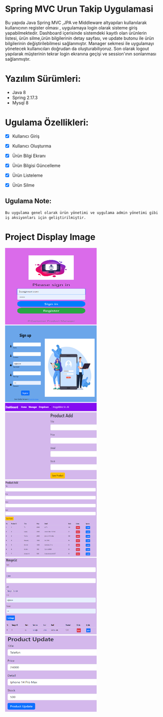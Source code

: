 # Spring MVC Urun Takip Uygulamasi

<p> 
Bu yapıda Java Spring MVC ,JPA ve Middleware altyapıları kullanılarak kullanıcının register olması ,
uygulamaya login olarak sisteme giriş yapabilmektedir.
Dashboard içerisinde sistemdeki kayıtlı olan ürünlerin listesi, ürün silme,ürün bilgilerinin detay sayfası, 
ve update butonu ile ürün bilgilerinin değiştirilebilmesi sağlanmıştır.
Manager sekmesi ile uygulamayı yönetecek kullanıcıları doğrudan da oluşturabiliyoruz.
Son olarak logout yapılarak müşterinin tekrar login ekranına geçişi ve session'ının sonlanması sağlanmıştır.
</p>


# Yazılım Sürümleri:
- Java 8
- Spring 2.17.3
- Mysql 8
    
# Ugulama Özellikleri:
- [x] Kullanıcı Giriş
- [x] Kullanıcı Oluşturma
- [x] Ürün Bilgi Ekranı
- [x] Ürün Bilgisi Güncelleme
- [x] Ürün Listeleme
- [x] Ürün Silme



## Ugulama Note:
```
Bu uygulama genel olarak ürün yönetimi ve uygulama admin yönetimi gibi iş aksiyonları için geliştirilmiştir.
```


# Project Display Image
<p>

<img src="https://github.com/isahatipoglu74/Spring_MVC_Urun_Takip_Uygulamasi/blob/main/%C3%9Cr%C3%BCn%20Takip%20Uygulamas%C4%B1/1.png" width="300" height="250" style="max-width:100%;"></a>
<img src="https://github.com/isahatipoglu74/Spring_MVC_Urun_Takip_Uygulamasi/blob/main/%C3%9Cr%C3%BCn%20Takip%20Uygulamas%C4%B1/2.png" width="300" height="250" style="max-width:100%;"></a>
<img src="https://github.com/isahatipoglu74/Spring_MVC_Urun_Takip_Uygulamasi/blob/main/%C3%9Cr%C3%BCn%20Takip%20Uygulamas%C4%B1/3.png" width="300" height="250" style="max-width:100%;"></a>
<img src="https://github.com/isahatipoglu74/Spring_MVC_Urun_Takip_Uygulamasi/blob/main/%C3%9Cr%C3%BCn%20Takip%20Uygulamas%C4%B1/4.png" width="300" height="250" style="max-width:100%;"></a>
<img src="https://github.com/isahatipoglu74/Spring_MVC_Urun_Takip_Uygulamasi/blob/main/%C3%9Cr%C3%BCn%20Takip%20Uygulamas%C4%B1/5.png" width="300" height="250" style="max-width:100%;"></a>
<img src="https://github.com/isahatipoglu74/Spring_MVC_Urun_Takip_Uygulamasi/blob/main/%C3%9Cr%C3%BCn%20Takip%20Uygulamas%C4%B1/6.png" width="300" height="250" style="max-width:100%;"></a>

</p>





